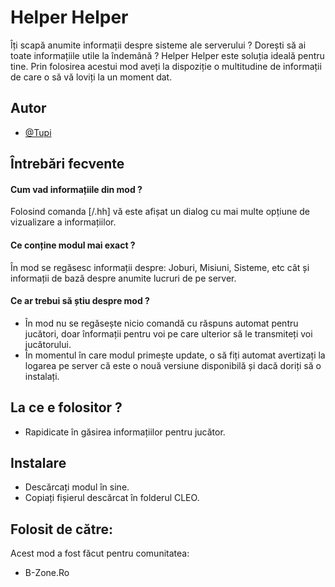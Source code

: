 
# Helper Helper

Îți scapă anumite informații despre sisteme ale serverului ? Dorești să ai toate informațiile utile la îndemână ? Helper Helper este soluția ideală pentru tine. Prin folosirea acestui mod aveți la dispoziție o multitudine de informații de care o să vă loviți la un moment dat.

## Autor

- [@Tupi](https://github.com/TupiBz)


## Întrebări fecvente

#### Cum vad informațiile din mod ?

Folosind comanda [/.hh] vă este afișat un dialog cu mai multe opțiune de vizualizare a informațiilor.

#### Ce conține modul mai exact ?

În mod se regăsesc informații despre: Joburi, Misiuni, Sisteme, etc cât și informații de bază despre anumite lucruri de pe server.

#### Ce ar trebui să știu despre mod ?
- În mod nu se regăsește nicio comandă cu răspuns automat pentru jucători, doar înformații pentru voi pe care ulterior să le transmiteți voi jucătorului.
- În momentul în care modul primește update, o să fiți automat avertizați la logarea pe server că este o nouă versiune disponibilă și dacă doriți să o instalați.


## La ce e folositor ?

- Rapidicate în găsirea informațiilor pentru jucător.


## Instalare

- Descărcați modul în sine.
- Copiați fișierul descărcat în folderul CLEO.
    
## Folosit de către:

Acest mod a fost făcut pentru comunitatea:

- B-Zone.Ro
